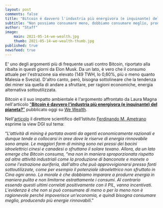```yaml
---
layout: post
comments: false
title: "Bitcoin è davvero l'industria più energivora (e inquinante) del pianeta?"
subtitle: "Non possiamo consumare meno, dobbiamo consumare meglio, producendo più energie rinnovabili. Ferdinando Ametrano per We Wealth"
author: "Staff"
image:
    main: 2021-05-14-we-wealth.jpg
    thumb: 2021-05-14-we-wealth-thumb.jpg
published: true
newsfeed: true
---
```


E' uno degli argomenti più di frequente usati contro Bitcoin, riportato alla ribalta in questi giorni da Elon Musk. Da un lato, è vero che il consumo attuale per l'estrazione sia elevato (149 TWH, lo 0,60%, più o meno quanto Malesia e Svezia). D'altro canto, però, bisogna sottolineare che la tendenza dei miner sia quella di andare a sfruttare, per ragioni economiche, energia alternativa sottoutilizzata.

Bitcoin e il suo impatto ambientale è l'argomento affrontato da Laura Magna nell'articolo ["**Bitcoin è davvero l'industria più energivora (e inquinante) del pianeta?**"](https://www.we-wealth.com/news/fintech/blockchain/bitcoin-e-davvero-lindustria-piu-energivora-e-inquinante-del-pianeta) pubblicato oggi su [We Wealth](https://www.we-wealth.com/).

Nell'[articolo](https://www.we-wealth.com/news/fintech/blockchain/bitcoin-e-davvero-lindustria-piu-energivora-e-inquinante-del-pianeta) il direttore scientifico dell'Istituto [Ferdinando M. Ametrano](http://ametrano.net/) esprime la view DGI sul tema:
>
“*L'attività di mining è portata avanti da agenti economicamente razionali e dunque tende a collocarsi in aree dove le riserve di energia rinnovabile sono ampie. Le maggiori farm di mining sono nei pressi dei bacini idroelettrici cinesi e canadesi o sfruttano il solare texano.
Allora, da un lato emerge che Bitcoin consuma, “ma non in maniera sproporzionata rispetto ad altre attività industriali come la produzione di banconote e monete o come l'estrazione auriferia, dall'altro che può approvvigionarsi presso fonti sottoutilizzate, come per esempio il potenziale idroelettrico non sfruttato in Cina ogni anno.
La morale è che dobbiamo imparare a produrre energia in maniera pulita e non limitarne astrattamente i consumi. Al contrario essendo questi ultimi correlati positivamente con il PIL, vanno incentivati. L'evidenza è che non si può consumare di meno o per lo meno non è ragionevole perché impoverisce un'economia, e quindi bisogna consumare meglio, producendo più energie rinnovabili*.”
